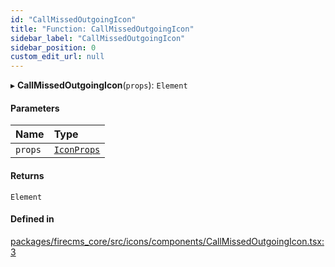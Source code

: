 ```yaml
---
id: "CallMissedOutgoingIcon"
title: "Function: CallMissedOutgoingIcon"
sidebar_label: "CallMissedOutgoingIcon"
sidebar_position: 0
custom_edit_url: null
---
```


▸ **CallMissedOutgoingIcon**(`props`): `Element`

#### Parameters

| Name | Type |
| :------ | :------ |
| `props` | [`IconProps`](../types/IconProps.md) |

#### Returns

`Element`

#### Defined in

[packages/firecms_core/src/icons/components/CallMissedOutgoingIcon.tsx:3](https://github.com/FireCMSco/firecms/blob/d45f3739/packages/firecms_core/src/icons/components/CallMissedOutgoingIcon.tsx#L3)
